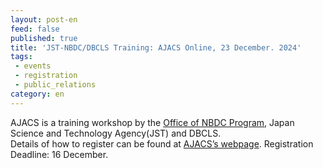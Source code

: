 ```yaml
---
layout: post-en
feed: false
published: true
title: 'JST-NBDC/DBCLS Training: AJACS Online, 23 December. 2024'
tags:
 - events
 - registration
 - public_relations
category: en
---
```

AJACS is a training workshop by the [Office of NBDC Program](https://biosciencedbc.jp/en/), Japan Science and Technology Agency(JST) and DBCLS.
<br />
Details of how to register can be found at [AJACS’s webpage](https://biosciencedbc.jp/event/ajacs/ajacs2024-12-23-scRNA-seq.html). Registration Deadline: 16 December.
